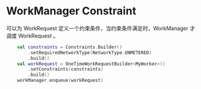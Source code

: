 # WorkManager Constraint

可以为 WorkRequest 定义一个约束条件，当约束条件满足时，WorkManager 才调度 WorkRequest 。

```kotlin
    val constraints = Constraints.Builder()
        .setRequiredNetworkType(NetworkType.UNMETERED)
        .build()
    val workRequest = OneTimeWorkRequestBuilder<MyWorker>()
        .setConstraints(constraints)
        .build()
    workManager.enqueue(workRequest)
```
